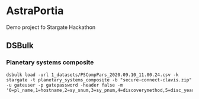 # AstraPortia
Demo project fo Stargate Hackathon

## DSBulk

### Planetary systems composite
```
dsbulk load -url 1_datasets/PSCompPars_2020.09.10_11.00.24.csv -k stargate -t planetary_systems_composite -b "secure-connect-clavis.zip" -u gateuser -p gatepassword -header false -m '0=pl_name,1=hostname,2=sy_snum,3=sy_pnum,4=discoverymethod,5=disc_year,6=disc_facility'
```
